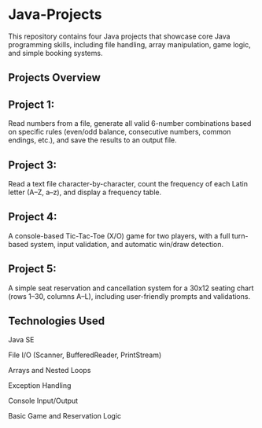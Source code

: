 # Java-Projects


This repository contains four Java projects that showcase core Java programming skills, including file handling, array manipulation, game logic, and simple booking systems.

Projects Overview
---
Project 1:
-
Read numbers from a file, generate all valid 6-number combinations based on specific rules (even/odd balance, consecutive numbers, common endings, etc.), and save the results to an output file.

Project 3:
--
Read a text file character-by-character, count the frequency of each Latin letter (A–Z, a–z), and display a frequency table.

Project 4:
--
A console-based Tic-Tac-Toe (X/O) game for two players, with a full turn-based system, input validation, and automatic win/draw detection.

Project 5:
--
A simple seat reservation and cancellation system for a 30x12 seating chart (rows 1–30, columns A–L), including user-friendly prompts and validations.

Technologies Used
--
Java SE

File I/O (Scanner, BufferedReader, PrintStream)

Arrays and Nested Loops

Exception Handling

Console Input/Output

Basic Game and Reservation Logic